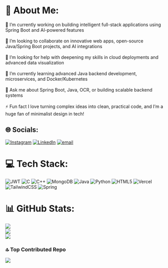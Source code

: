 # 💫 About Me:
🔭 I’m currently working on building intelligent full-stack applications using Spring Boot and AI-powered features<br><br>👯 I’m looking to collaborate on innovative web apps, open-source Java/Spring Boot projects, and AI integrations<br><br>🤝 I’m looking for help with deepening my skills in cloud deployments and advanced data visualization<br><br>🌱 I’m currently learning advanced Java backend development, microservices, and Docker/Kubernetes<br><br>💬 Ask me about Spring Boot, Java, OCR, or building scalable backend systems<br><br>⚡ Fun fact I love turning complex ideas into clean, practical code, and I’m a huge fan of minimalist design in tech!


## 🌐 Socials:
[![Instagram](https://img.shields.io/badge/Instagram-%23E4405F.svg?logo=Instagram&logoColor=white)](https://instagram.com/https://www.instagram.com/endocryptt/) [![LinkedIn](https://img.shields.io/badge/LinkedIn-%230077B5.svg?logo=linkedin&logoColor=white)](https://linkedin.com/in/https://www.linkedin.com/in/ishan-mamidpalliwar-97a63225b/) [![email](https://img.shields.io/badge/Email-D14836?logo=gmail&logoColor=white)](mailto:mamidpalliwarishan@gmail.com) 

# 💻 Tech Stack:
![JWT](https://img.shields.io/badge/JWT-black?style=for-the-badge&logo=JSON%20web%20tokens) ![C](https://img.shields.io/badge/c-%2300599C.svg?style=for-the-badge&logo=c&logoColor=white) ![C++](https://img.shields.io/badge/c++-%2300599C.svg?style=for-the-badge&logo=c%2B%2B&logoColor=white) ![MongoDB](https://img.shields.io/badge/MongoDB-%234ea94b.svg?style=for-the-badge&logo=mongodb&logoColor=white) ![Java](https://img.shields.io/badge/java-%23ED8B00.svg?style=for-the-badge&logo=openjdk&logoColor=white) ![Python](https://img.shields.io/badge/python-3670A0?style=for-the-badge&logo=python&logoColor=ffdd54) ![HTML5](https://img.shields.io/badge/html5-%23E34F26.svg?style=for-the-badge&logo=html5&logoColor=white) ![Vercel](https://img.shields.io/badge/vercel-%23000000.svg?style=for-the-badge&logo=vercel&logoColor=white) ![TailwindCSS](https://img.shields.io/badge/tailwindcss-%2338B2AC.svg?style=for-the-badge&logo=tailwind-css&logoColor=white) ![Spring](https://img.shields.io/badge/spring-%236DB33F.svg?style=for-the-badge&logo=spring&logoColor=white)
# 📊 GitHub Stats:
![](https://github-readme-stats.vercel.app/api?username=IshanArcane&theme=dark&hide_border=false&include_all_commits=true&count_private=false)<br/>
![](https://nirzak-streak-stats.vercel.app/?user=IshanArcane&theme=dark&hide_border=false)<br/>
![](https://github-readme-stats.vercel.app/api/top-langs/?username=IshanArcane&theme=dark&hide_border=false&include_all_commits=true&count_private=false&layout=compact)

### 🔝 Top Contributed Repo
![](https://github-contributor-stats.vercel.app/api?username=IshanArcane&limit=5&theme=dark&combine_all_yearly_contributions=true)

<!-- Proudly created with GPRM ( https://gprm.itsvg.in ) -->
